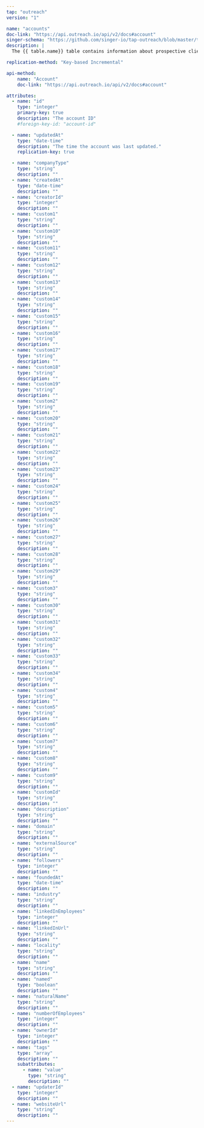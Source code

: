 ```yaml
---
tap: "outreach"
version: "1"

name: "accounts"
doc-link: "https://api.outreach.io/api/v2/docs#account"
singer-schema: "https://github.com/singer-io/tap-outreach/blob/master/tap_outreach/schemas/accounts.json"
description: |
  The {{ table.name}} table contains information about prospective clients on {{ integration.display_name }}.

replication-method: "Key-based Incremental"

api-method:
    name: "Account"
    doc-link: "https://api.outreach.io/api/v2/docs#account"

attributes:
  - name: "id"
    type: "integer"
    primary-key: true
    description: "The account ID"
    #foreign-key-id: "account-id"

  - name: "updatedAt"
    type: "date-time"
    description: "The time the account was last updated."
    replication-key: true

  - name: "companyType"
    type: "string"
    description: ""
  - name: "createdAt"
    type: "date-time"
    description: ""
  - name: "creatorId"
    type: "integer"
    description: ""
  - name: "custom1"
    type: "string"
    description: ""
  - name: "custom10"
    type: "string"
    description: ""
  - name: "custom11"
    type: "string"
    description: ""
  - name: "custom12"
    type: "string"
    description: ""
  - name: "custom13"
    type: "string"
    description: ""
  - name: "custom14"
    type: "string"
    description: ""
  - name: "custom15"
    type: "string"
    description: ""
  - name: "custom16"
    type: "string"
    description: ""
  - name: "custom17"
    type: "string"
    description: ""
  - name: "custom18"
    type: "string"
    description: ""
  - name: "custom19"
    type: "string"
    description: ""
  - name: "custom2"
    type: "string"
    description: ""
  - name: "custom20"
    type: "string"
    description: ""
  - name: "custom21"
    type: "string"
    description: ""
  - name: "custom22"
    type: "string"
    description: ""
  - name: "custom23"
    type: "string"
    description: ""
  - name: "custom24"
    type: "string"
    description: ""
  - name: "custom25"
    type: "string"
    description: ""
  - name: "custom26"
    type: "string"
    description: ""
  - name: "custom27"
    type: "string"
    description: ""
  - name: "custom28"
    type: "string"
    description: ""
  - name: "custom29"
    type: "string"
    description: ""
  - name: "custom3"
    type: "string"
    description: ""
  - name: "custom30"
    type: "string"
    description: ""
  - name: "custom31"
    type: "string"
    description: ""
  - name: "custom32"
    type: "string"
    description: ""
  - name: "custom33"
    type: "string"
    description: ""
  - name: "custom34"
    type: "string"
    description: ""
  - name: "custom4"
    type: "string"
    description: ""
  - name: "custom5"
    type: "string"
    description: ""
  - name: "custom6"
    type: "string"
    description: ""
  - name: "custom7"
    type: "string"
    description: ""
  - name: "custom8"
    type: "string"
    description: ""
  - name: "custom9"
    type: "string"
    description: ""
  - name: "customId"
    type: "string"
    description: ""
  - name: "description"
    type: "string"
    description: ""
  - name: "domain"
    type: "string"
    description: ""
  - name: "externalSource"
    type: "string"
    description: ""
  - name: "followers"
    type: "integer"
    description: ""
  - name: "foundedAt"
    type: "date-time"
    description: ""
  - name: "industry"
    type: "string"
    description: ""
  - name: "linkedInEmployees"
    type: "integer"
    description: ""
  - name: "linkedInUrl"
    type: "string"
    description: ""
  - name: "locality"
    type: "string"
    description: ""
  - name: "name"
    type: "string"
    description: ""
  - name: "named"
    type: "boolean"
    description: ""
  - name: "naturalName"
    type: "string"
    description: ""
  - name: "numberOfEmployees"
    type: "integer"
    description: ""
  - name: "ownerId"
    type: "integer"
    description: ""
  - name: "tags"
    type: "array"
    description: ""
    subattributes:
      - name: "value"
        type: "string"
        description: ""
  - name: "updaterId"
    type: "integer"
    description: ""
  - name: "websiteUrl"
    type: "string"
    description: ""
---
```

